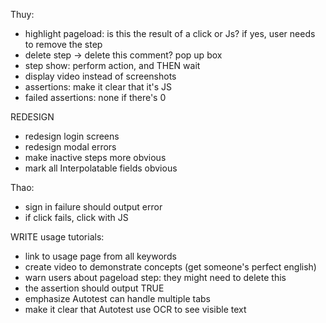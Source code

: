 Thuy:
- highlight pageload: is this the result of a click or Js? if yes, user needs to remove the step
- delete step -> delete this comment? pop up box
- step show: perform action, and THEN wait
- display video instead of screenshots
- assertions: make it clear that it's JS
- failed assertions: none if there's 0



REDESIGN
- redesign login screens
- redesign modal errors
- make inactive steps more obvious
- mark all Interpolatable fields obvious




Thao:
- sign in failure should output error
- if click fails, click with JS




WRITE usage tutorials:
- link to usage page from all keywords
- create video to demonstrate concepts (get someone's perfect english)
- warn users about pageload step: they might need to delete this
- the assertion should output TRUE
- emphasize Autotest can handle multiple tabs
- make it clear that Autotest use OCR to see visible text

